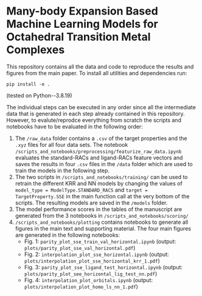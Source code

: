 # Many-body Expansion Based Machine Learning Models for Octahedral Transition Metal Complexes

 This repository contains all the data and code to reproduce the results and figures from the main paper. To install all utilities and dependencies run:

 ``
pip install -e .
 ``
 
 (tested on Python--3.8.19) 
 
 The individual steps can be executed in any order since all the intermediate data that is generated in each step already contained in this repository. However, to evalute/reprodce everything from scratch the scripts and notebooks have to be evaluated in the following order:

 1. The `/raw_data` folder contains a `.csv` of the target properties and the `.xyz` files for all four data sets. The notebook `/scripts_and_notebooks/preprocessing/featurize_raw_data.ipynb` evaluates the standard-RACs and ligand-RACs feature vectors and saves the results in four `.csv` files in the `/data` folder which are used to train the models in the following step.
 2. The two scripts in `/scripts_and_notebooks/training/` can be used to retrain the different KRR and NN models by changing the values of `model_type = ModelType.STANDARD_RACS` and `target = TargetProperty.SSE` in the main function call at the very bottom of the scripts. The resulting models are saved in the `/models` folder.
 3. The model performance scores in the tables of the manuscript are generated from the 3 notebooks in `/scripts_and_notebooks/scoring/`
 4. `/scripts_and_notebooks/plotting` contains notebooks to generate all figures in the main text and supporting material. The four main figures are generated in the following notebooks:  
    - Fig. 1: `parity_plot_sse_train_val_horizontal.ipynb` (output: `plots/parity_plot_sse_val_horizontal.pdf`)
    - Fig. 2: `interpolation_plot_sse_horizontal.ipynb` (output: `plots/interpolation_plot_sse_horizontal_krr_1.pdf`)
    - Fig. 3: `parity_plot_sse_ligand_test_horizontal.ipynb` (output: `plots/parity_plot_see_horizontal_lig_test_nn.pdf`)
    - Fig. 4: `interpolation_plot_orbitals.ipynb` (output: `plots/interpolation_plot_homo_ls_nn_1.pdf`)
